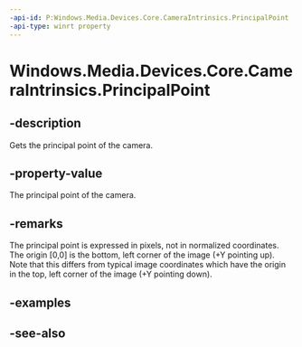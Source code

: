 ```yaml
---
-api-id: P:Windows.Media.Devices.Core.CameraIntrinsics.PrincipalPoint
-api-type: winrt property
---
```


<!-- Property syntax
public Windows.Foundation.Numerics.Vector2 PrincipalPoint { get; }
-->

# Windows.Media.Devices.Core.CameraIntrinsics.PrincipalPoint

## -description
Gets the principal point of the camera.

## -property-value
The principal point of the camera.

## -remarks
The principal point is expressed in pixels, not in normalized coordinates. The origin [0,0] is the bottom, left corner of the image (+Y pointing up). Note that this differs from typical image coordinates which have the origin in the top, left corner of the image (+Y pointing down).

## -examples

## -see-also
